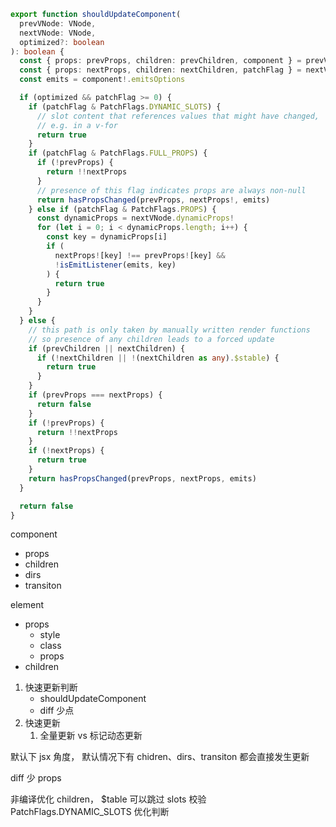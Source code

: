 ```ts
export function shouldUpdateComponent(
  prevVNode: VNode,
  nextVNode: VNode,
  optimized?: boolean
): boolean {
  const { props: prevProps, children: prevChildren, component } = prevVNode
  const { props: nextProps, children: nextChildren, patchFlag } = nextVNode
  const emits = component!.emitsOptions

  if (optimized && patchFlag >= 0) {
    if (patchFlag & PatchFlags.DYNAMIC_SLOTS) {
      // slot content that references values that might have changed,
      // e.g. in a v-for
      return true
    }
    if (patchFlag & PatchFlags.FULL_PROPS) {
      if (!prevProps) {
        return !!nextProps
      }
      // presence of this flag indicates props are always non-null
      return hasPropsChanged(prevProps, nextProps!, emits)
    } else if (patchFlag & PatchFlags.PROPS) {
      const dynamicProps = nextVNode.dynamicProps!
      for (let i = 0; i < dynamicProps.length; i++) {
        const key = dynamicProps[i]
        if (
          nextProps![key] !== prevProps![key] &&
          !isEmitListener(emits, key)
        ) {
          return true
        }
      }
    }
  } else {
    // this path is only taken by manually written render functions
    // so presence of any children leads to a forced update
    if (prevChildren || nextChildren) {
      if (!nextChildren || !(nextChildren as any).$stable) {
        return true
      }
    }
    if (prevProps === nextProps) {
      return false
    }
    if (!prevProps) {
      return !!nextProps
    }
    if (!nextProps) {
      return true
    }
    return hasPropsChanged(prevProps, nextProps, emits)
  }

  return false
}
```

component
- props
- children
- dirs
- transiton

element
- props
  - style
  - class
  - props
- children

1. 快速更新判断
   - shouldUpdateComponent
   - diff 少点
2. 快速更新
   1. 全量更新 vs 标记动态更新



默认下 jsx 角度，
默认情况下有 chidren、dirs、transiton 都会直接发生更新

diff 少 props

非编译优化 children， $table 可以跳过 slots 校验
PatchFlags.DYNAMIC_SLOTS 优化判断
